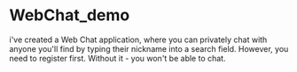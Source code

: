 # WebChat_demo

i've created a Web Chat application, where you can privately chat with anyone you'll find by typing their nickname into a search field.
However, you need to register first. Without it - you won't be able to chat.


